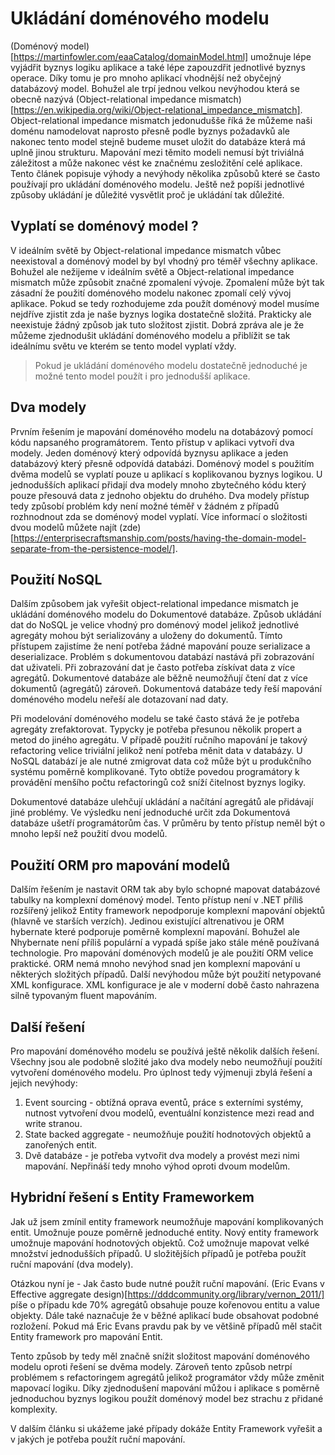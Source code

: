 # Ukládání doménového modelu
(Doménový model)[https://martinfowler.com/eaaCatalog/domainModel.html] umožnuje lépe vyjádřit byznys logiku aplikace a také lépe zapouzdřit jednotlivé byznys operace. Díky tomu je pro mnoho aplikací vhodnější než obyčejný databázový model. Bohužel ale trpí jednou velkou nevýhodou která se obecně nazývá (Object-relational impedance mismatch)[https://en.wikipedia.org/wiki/Object-relational_impedance_mismatch]. Object-relational impedance mismatch jedonudušše říká že můžeme naši doménu namodelovat naprosto přesně podle byznys požadavků ale nakonec tento model stejně budeme muset uložit do databáze která má uplně jinou strukturu. Mapování mezi těmito modeli nemusí být triviálná záležitost a může nakonec vést ke značnému zesložitění celé aplikace. Tento článek popisuje výhody a nevýhody několika způsobů které se často používají pro ukládání doménového modelu. Ještě než popíši jednotlivé způsoby ukládání je důležité vysvětlit proč je ukládání tak důležité.

## Vyplatí se doménový model ?
V ideálním světě by Object-relational impedance mismatch vůbec neexistoval a doménový model by byl vhodný pro téměř všechny aplikace. Bohužel ale nežijeme v ideálním světě a Object-relational impedance mismatch může způsobit značné zpomalení vývoje. Zpomalení může být tak zásadní že použití doménového modelu nakonec zpomalí celý vývoj aplikace. Pokud se tedy rozhodujeme zda použít doménový model musíme nejdříve zjistit zda je naše byznys logika dostatečně složitá. Prakticky ale neexistuje žádný způsob jak tuto složitost zjistit. Dobrá zpráva ale je že můžeme zjednodušit ukládání doménového modelu a přiblížit se tak ideálnímu světu ve kterém se tento model vyplatí vždy.

> Pokud je ukládání doménového modelu dostatečně jednoduché je možné tento model použít i pro jednodušší aplikace.

## Dva modely
Prvním řešením je mapování doménového modelu na dotabázový pomocí kódu napsaného programátorem. Tento přístup v aplikaci vytvoří dva modely. Jeden doménový který odpovídá byznysu aplikace a jeden databázový který přesně odpovídá databázi. Doménový model s použitím dvěma modelů se vyplatí pouze u aplikací s koplikovanou byznys logikou. U jednodušších aplikací přidají dva modely mnoho zbytečného kódu který pouze přesouvá data z jednoho objektu do druhého. Dva modely přístup tedy způsobí problém kdy není možné téměř v žádném z případů rozhnodnout zda se doménový model vyplatí. Více informací o složitosti dvou modelů můžete najít (zde)[https://enterprisecraftsmanship.com/posts/having-the-domain-model-separate-from-the-persistence-model/].

## Použití NoSQL
Dalším způsobem jak vyřešit object-relational impedance mismatch je ukládání doménového modelu do Dokumentové databáze. Způsob ukládání dat do NoSQL je velice vhodný pro doménový model jelikož jednotlivé agregáty mohou být serializovány a uloženy do dokumentů. Tímto přístupem zajistíme že není potřeba žádné mapování pouze serializace a deserializace. Problém s dokumentovou databází nastává při zobrazování dat uživateli. Při zobrazování dat je často potřeba získívat data z více agregátů. Dokumentové databáze ale běžně neumožňují čtení dat z více dokumentů (agregátů) zároveň. Dokumentová databáze tedy řeší mapování doménového modelu neřeší ale dotazovaní nad daty. 

Při modelování doménového modelu se také často stává že je potřeba agregáty zrefaktorovat. Typycky je potřeba přesunou několik propert a metod do jiného agregátu. V případě použití ručního mapování je takový refactoring velice triviální jelikož není potřeba měnit data v databázy. U NoSQL databází je ale nutné zmigrovat data což může být u produkčního systému poměrně komplikované. Tyto obtíže povedou programátory k provádění menšího počtu refactoringů což sníží čitelnost byznys logiky.

Dokumentové databáze ulehčují ukládání a načítání agregátů ale přidávají jiné problémy. Ve výsledku není jednoduché určit zda Dokumentová databáze ušetří programátorům čas. V průměru by tento přístup neměl být o mnoho lepší než použití dvou modelů.

## Použití ORM pro mapování modelů
Dalším řešením je nastavit ORM tak aby bylo schopné mapovat databázové tabulky na komplexní doménový model. Tento přístup není v .NET příliš rozšířený jelikož Entity framework nepodporuje komplexní mapování objektů (hlavně ve starších verzích). Jedinou existující altrenativou je ORM hybernate které podporuje poměrně komplexní mapování. Bohužel ale Nhybernate není příliš populární a vypadá spíše jako stále méně používaná technologie. Pro mapování doménových modelů je ale použití ORM velice praktické. ORM nemá mnoho nevýhod snad jen komplexní mapování u některých složitých případů. Další nevýhodou může být použití netypované XML konfigurace. XML konfigurace je ale v moderní době často nahrazena silně typovaným fluent mapováním.

## Další řešení
Pro mapování doménového modelu se používá ještě několik dalších řešení. Všechny jsou ale podobně složité jako dva modely nebo neumožňují použití vytvoření doménového modelu. Pro úplnost tedy výjmenuji zbylá řešení a jejich nevýhody:

1) Event sourcing - obtížná oprava eventů, práce s externími systémy, nutnost vytvoření dvou modelů, eventuální konzistence mezi read and write stranou.
2) State backed aggregate - neumožňuje použití hodnotových objektů a zanořených entit.
3) Dvě databáze - je potřeba vytvořit dva modely a provést mezi nimi mapování. Nepřináší tedy mnoho výhod oproti dvoum modelům.


## Hybridní řešení s Entity Frameworkem
Jak už jsem zmínil entity framework neumožňuje mapování komplikovaných entit. Umožnuje pouze poměrně jednoduché entity. Nový entity framework umožnuje mapování hodnotových objektů.
Což umožnuje mapovat velké množství jednodušších případů. U složitějších případů je potřeba použít ruční mapování (dva modely).

Otázkou nyní je - Jak často bude nutné použít ruční mapování. (Eric Evans v Effective aggregate design)[https://dddcommunity.org/library/vernon_2011/] píše o případu kde 70% agregátů
obsahuje pouze kořenovou entitu a value objekty. Dále také naznačuje že v běžné aplikací bude obsahovat podobné rozložení. Pokud má Eric Evans pravdu pak by ve
většině případů měl stačit Entity framework pro mapování Entit.

Tento způsob by tedy měl značně snížit složitost mapování doménového modelu oproti řešení se dvěma modely. Zároveň tento způsob netrpí problémem s refactoringem agregátů jelikož programátor vždy může změnit mapovací logiku. Díky zjednodušení mapování můžou i aplikace 
s poměrně jednoduchou byznys logikou použít doménový model bez strachu z přidané komplexity. 


V dalším článku si ukážeme jaké případy dokáže Entity Framework vyřešit a v jakých je potřeba použít ruční mapování.